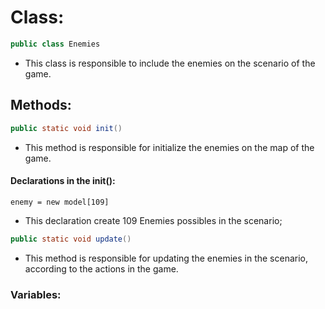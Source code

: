 # Class:

```java
public class Enemies
```

* This class is responsible to include the enemies on the scenario of the game.

## Methods:

```java
public static void init()
```
* This method is responsible for initialize the enemies on the map of the game.

#### Declarations in the init():
```
enemy = new model[109]
```
* This declaration create 109 Enemies possibles in the scenario;



```java
public static void update()
```

* This method is responsible for updating the enemies in the scenario, according to the actions in the game.

### Variables:
